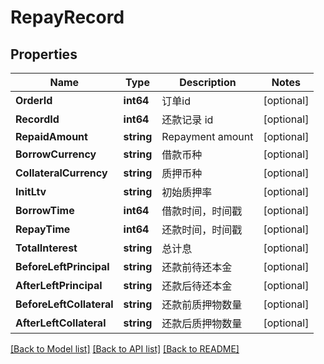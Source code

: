 # RepayRecord

## Properties

Name | Type | Description | Notes
------------ | ------------- | ------------- | -------------
**OrderId** | **int64** | 订单id | [optional] 
**RecordId** | **int64** | 还款记录 id | [optional] 
**RepaidAmount** | **string** | Repayment amount | [optional] 
**BorrowCurrency** | **string** | 借款币种 | [optional] 
**CollateralCurrency** | **string** | 质押币种 | [optional] 
**InitLtv** | **string** | 初始质押率 | [optional] 
**BorrowTime** | **int64** | 借款时间，时间戳 | [optional] 
**RepayTime** | **int64** | 还款时间，时间戳 | [optional] 
**TotalInterest** | **string** | 总计息 | [optional] 
**BeforeLeftPrincipal** | **string** | 还款前待还本金 | [optional] 
**AfterLeftPrincipal** | **string** | 还款后待还本金 | [optional] 
**BeforeLeftCollateral** | **string** | 还款前质押物数量 | [optional] 
**AfterLeftCollateral** | **string** | 还款后质押物数量 | [optional] 

[[Back to Model list]](../README.md#documentation-for-models) [[Back to API list]](../README.md#documentation-for-api-endpoints) [[Back to README]](../README.md)


